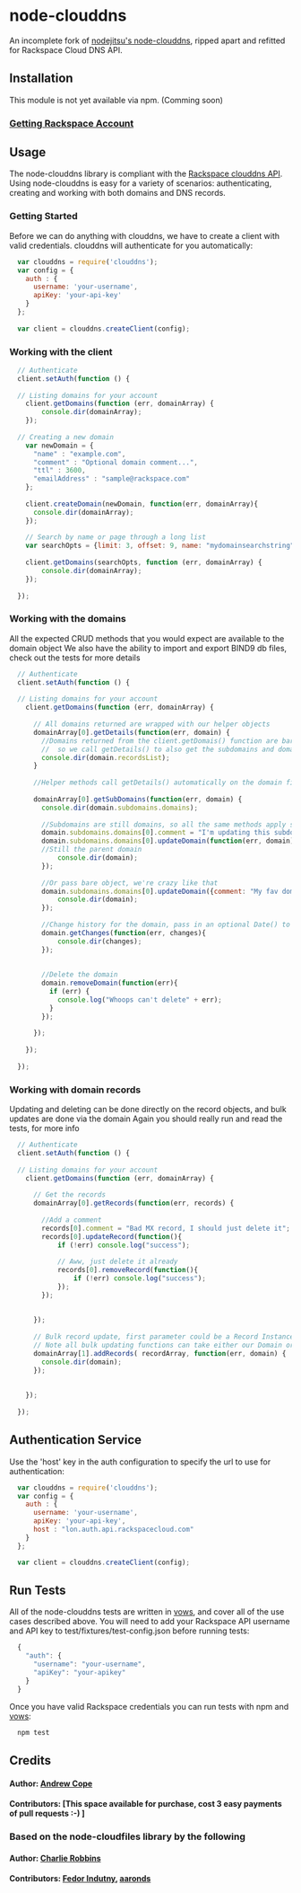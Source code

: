 # node-clouddns

An incomplete fork of [nodejitsu's node-clouddns](https://github.com/nodejitsu/node-clouddns), ripped apart and refitted for Rackspace Cloud DNS API.

## Installation

This module is not yet available via npm. (Comming soon)
<!--
This is not yet pushed to npm
### Installing npm (node package manager)
``` bash
  $ curl http://npmjs.org/install.sh | sh
```

### Installing node-clouddns
``` bash
  $ npm install clouddns
```
-->

### [Getting Rackspace Account][3]


## Usage

The node-clouddns library is compliant with the [Rackspace clouddns API][0]. Using node-clouddns is easy for a variety of scenarios: authenticating, creating and working with both domains and DNS records.

### Getting Started
Before we can do anything with clouddns, we have to create a client with valid credentials. clouddns will authenticate for you automatically: 

``` js 
  var clouddns = require('clouddns');
  var config = {
    auth : {
      username: 'your-username',
      apiKey: 'your-api-key'
    }
  };
  
  var client = clouddns.createClient(config);
```

### Working with the client

``` js 
  // Authenticate
  client.setAuth(function () {
  
  // Listing domains for your account
    client.getDomains(function (err, domainArray) {
      	console.dir(domainArray);
    });
    
  // Creating a new domain
    var newDomain = {
  	  "name" : "example.com",
      "comment" : "Optional domain comment...",
      "ttl" : 3600,
      "emailAddress" : "sample@rackspace.com"
    };
    
    client.createDomain(newDomain, function(err, domainArray){
      console.dir(domainArray);
    });
    
    // Search by name or page through a long list
    var searchOpts = {limit: 3, offset: 9, name: "mydomainsearchstring" };
    
    client.getDomains(searchOpts, function (err, domainArray) {
      	console.dir(domainArray);
    });
    
  });
```

### Working with the domains
All the expected CRUD methods that you would expect are available to the domain object
We also have the ability to import and export BIND9 db files, check out the tests for more details

``` js 
  // Authenticate
  client.setAuth(function () {
  
  // Listing domains for your account
    client.getDomains(function (err, domainArray) {
    	
      // All domains returned are wrapped with our helper objects
      domainArray[0].getDetails(function(err, domain) {
      	//Domains returned from the client.getDomais() function are bare lists, 
      	//  so we call getDetails() to also get the subdomains and domain records
      	console.dir(domain.recordsList);
      }
      
      //Helper methods call getDetails() automatically on the domain first if the records are not cached
      
      domainArray[0].getSubDomains(function(err, domain) {
      	console.dir(domain.subdomains.domains);
      	
      	//Subdomains are still domains, so all the same methods apply so:
      	domain.subdomains.domains[0].comment = "I'm updating this subdomain";
      	domain.subdomains.domains[0].updateDomain(function(err, domain){
      	//Still the parent domain
      		console.dir(domain);
      	});
      	
      	//Or pass bare object, we're crazy like that
      	domain.subdomains.domains[0].updateDomain({comment: "My fav domain"}function(err, domain){
      		console.dir(domain);
      	});
      	
      	//Change history for the domain, pass in an optional Date() to limit the "since" time
      	domain.getChanges(function(err, changes){
      		console.dir(changes);
      	});
      	
      	
      	//Delete the domain
      	domain.removeDomain(function(err){
      	  if (err) {
      	  	console.log("Whoops can't delete" + err);
      	  }
      	});
      
      }); 
      
    });
    
  });
```


### Working with domain records
Updating and deleting can be done directly on the record objects, and bulk updates are done via the domain
Again you should really run and read the tests, for more info

``` js 
  // Authenticate
  client.setAuth(function () {
  
  // Listing domains for your account
    client.getDomains(function (err, domainArray) {
    	
      // Get the records
      domainArray[0].getRecords(function(err, records) {
      
      	//Add a comment
        records[0].comment = "Bad MX record, I should just delete it";
      	records[0].updateRecord(function(){
      		if (!err) console.log("success");
      		
      		// Aww, just delete it already
      		records[0].removeRecord(function(){
	      		if (!err) console.log("success");
	      	});
      	});
      	
      	
      });
      
      // Bulk record update, first parameter could be a Record Instance, or Array of records
      // Note all bulk updating functions can take either our Domain or Record instances, or just simple objects and arrays
      domainArray[1].addRecords( recordArray, function(err, domain) {
        console.dir(domain);
      });  
      
      
    });
    
  });
```

## Authentication Service

Use the 'host' key in the auth configuration to specify the url to use for authentication:

``` js 
  var clouddns = require('clouddns');
  var config = {
    auth : {
      username: 'your-username',
      apiKey: 'your-api-key',
      host : "lon.auth.api.rackspacecloud.com"
    }
  };

  var client = clouddns.createClient(config);
``` 

## Run Tests
All of the node-clouddns tests are written in [vows][2], and cover all of the use cases described above. You will need to add your Rackspace API username and API key to test/fixtures/test-config.json before running tests:

``` js
  {
    "auth": {
      "username": "your-username",
      "apiKey": "your-apikey"
    }
  }
```

Once you have valid Rackspace credentials you can run tests with npm and [vows][2]:

``` bash 
  npm test
```
## Credits

#### Author: [Andrew Cope](https://github.com/davidandrewcope)
#### Contributors: \[This space available for purchase, cost 3 easy payments of pull requests :-) \]

### Based on the node-cloudfiles library by the following

#### Author: [Charlie Robbins](http://www.charlierobbins.com)
#### Contributors: [Fedor Indutny](http://github.com/donnerjack13589), [aaronds](https://github.com/aaronds)

[0]: http://docs.rackspace.com/cdns/api/v1.0/cdns-devguide/content/overview.html
[1]: http://nodejitsu.com
[2]: http://vowsjs.org
[3]: http://www.rackspacecloud.com/1469-0-3-13.html

